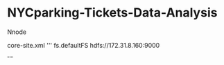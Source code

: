# NYCparking-Tickets-Data-Analysis



Nnode 


core-site.xml
'''
<configuration>
 <property>
         <name>fs.defaultFS</name>
         <value>hdfs://172.31.8.160:9000</value>
  </property>

</configuration>
'''
